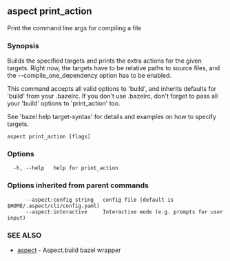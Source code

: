 ## aspect print_action

Print the command line args for compiling a file

### Synopsis

Builds the specified targets and prints the extra actions for the given
targets. Right now, the targets have to be relative paths to source files,
and the --compile_one_dependency option has to be enabled.

This command accepts all valid options to 'build', and inherits defaults for
'build' from your .bazelrc.  If you don't use .bazelrc, don't forget to pass
all your 'build' options to 'print_action' too.

See 'bazel help target-syntax' for details and examples on how to
specify targets.

```
aspect print_action [flags]
```

### Options

```
  -h, --help   help for print_action
```

### Options inherited from parent commands

```
      --aspect:config string   config file (default is $HOME/.aspect/cli/config.yaml)
      --aspect:interactive     Interactive mode (e.g. prompts for user input)
```

### SEE ALSO

* [aspect](aspect.md)	 - Aspect.build bazel wrapper

